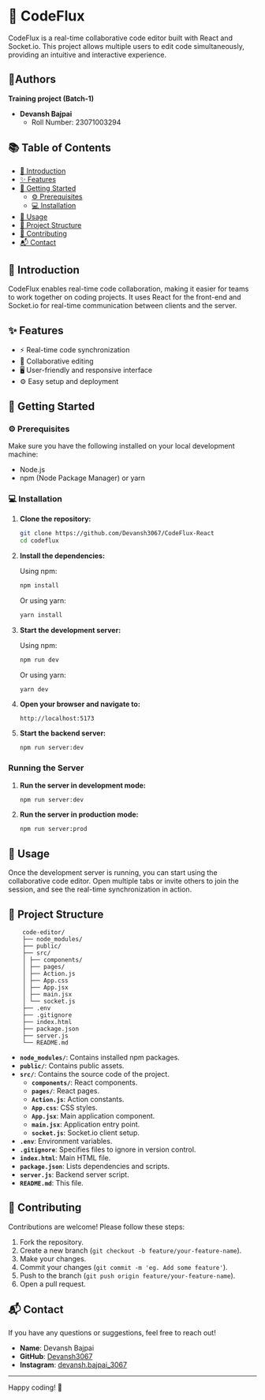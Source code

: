 # 🚀 CodeFlux

CodeFlux is a real-time collaborative code editor built with React and Socket.io. This project allows multiple users to edit code simultaneously, providing an intuitive and interactive experience.

## 👨Authors
   **Training project (Batch-1)**

- **Devansh Bajpai**
  - Roll Number: 23071003294   

## 📚 Table of Contents

- [📖 Introduction](#-introduction)
- [✨ Features](#-features)
- [🔧 Getting Started](#-getting-started)
  - [⚙️ Prerequisites](#-prerequisites)
  - [💻 Installation](#-installation)
- [🚀 Usage](#-usage)
- [📁 Project Structure](#-project-structure)
- [🤝 Contributing](#-contributing)
- [📬 Contact](#-contact)

## 📖 Introduction

CodeFlux enables real-time code collaboration, making it easier for teams to work together on coding projects. It uses React for the front-end and Socket.io for real-time communication between clients and the server.

## ✨ Features

- ⚡ Real-time code synchronization
- 👥 Collaborative editing
- 🖥️ User-friendly and responsive interface
- ⚙️ Easy setup and deployment

## 🔧 Getting Started

### ⚙️ Prerequisites

Make sure you have the following installed on your local development machine:

- Node.js
- npm (Node Package Manager) or yarn

### 💻 Installation

1. **Clone the repository:**

    ```bash
    git clone https://github.com/Devansh3067/CodeFlux-React
    cd codeflux
    ```

2. **Install the dependencies:**

    Using npm:
    ```bash
    npm install
    ```

    Or using yarn:
    ```bash
    yarn install
    ```

3. **Start the development server:**

    Using npm:
    ```bash
    npm run dev
    ```

    Or using yarn:
    ```bash
    yarn dev
    ```

4. **Open your browser and navigate to:**

    ```
    http://localhost:5173
    ```

5. **Start the backend server:**

    ```bash
    npm run server:dev
    ```

### Running the Server

1. **Run the server in development mode:**

    ```bash
    npm run server:dev
    ```

2. **Run the server in production mode:**

    ```bash
    npm run server:prod
    ```

## 🚀 Usage

Once the development server is running, you can start using the collaborative code editor. Open multiple tabs or invite others to join the session, and see the real-time synchronization in action.

## 📁 Project Structure

        code-editor/
        ├── node_modules/
        ├── public/
        ├── src/
        │ ├── components/
        │ ├── pages/
        │ ├── Action.js
        │ ├── App.css
        │ ├── App.jsx
        │ ├── main.jsx
        │ └── socket.js
        ├── .env
        ├── .gitignore
        ├── index.html
        ├── package.json
        ├── server.js
        └── README.md


- **`node_modules/`**: Contains installed npm packages.
- **`public/`**: Contains public assets.
- **`src/`**: Contains the source code of the project.
  - **`components/`**: React components.
  - **`pages/`**: React pages.
  - **`Action.js`**: Action constants.
  - **`App.css`**: CSS styles.
  - **`App.jsx`**: Main application component.
  - **`main.jsx`**: Application entry point.
  - **`socket.js`**: Socket.io client setup.
- **`.env`**: Environment variables.
- **`.gitignore`**: Specifies files to ignore in version control.
- **`index.html`**: Main HTML file.
- **`package.json`**: Lists dependencies and scripts.
- **`server.js`**: Backend server script.
- **`README.md`**: This file.

## 🤝 Contributing

Contributions are welcome! Please follow these steps:

1. Fork the repository.
2. Create a new branch (`git checkout -b feature/your-feature-name`).
3. Make your changes.
4. Commit your changes (`git commit -m 'eg. Add some feature'`).
5. Push to the branch (`git push origin feature/your-feature-name`).
6. Open a pull request.

<!-- ## 📜 License

This project is licensed under the MIT License. -->

## 📬 Contact

If you have any questions or suggestions, feel free to reach out!

- **Name**: Devansh Bajpai
- **GitHub**: [Devansh3067](https://github.com/Devansh3067)
- **Instagram**: [devansh.bajpai_3067](https://www.instagram.com/devansh.bajpai_3067/)

---

Happy coding! 🎉
